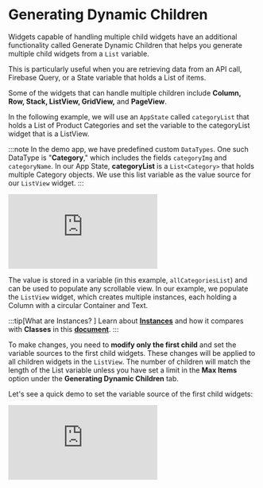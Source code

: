 

# Generating Dynamic Children

Widgets capable of handling multiple child widgets have an additional functionality called 
Generate Dynamic Children that helps you generate multiple child widgets from a `List` 
variable.

This is particularly useful when you are retrieving data from an API call, Firebase Query, or a 
State variable that holds a List of items.

Some of the widgets that can handle multiple children include **Column, Row, Stack, ListView, GridView,** and **PageView**.

In the following example, we will use an `AppState` called `categoryList` that holds a List of 
Product Categories and set the variable to the categoryList widget that is a ListView. 

:::note
In the demo app, we have predefined custom `DataTypes`. One such DataType is "**Category**," which includes the fields `categoryImg` and `categoryName`. In our App State, **categoryList** is a `List<Category>` that holds multiple Category objects. We use this list variable as the value source for our `ListView` widget.
:::

<div style={{
    position: 'relative',
    paddingBottom: 'calc(56.67989417989418% + 41px)', // Keeps the aspect ratio and additional padding
    height: 0,
    width: '100%'
}}>
    <iframe 
        src="https://demo.arcade.software/UA9r3lLaoGsTmO3oulQ2?embed&show_copy_link=true"
        title=""
        style={{
            position: 'absolute',
            top: 0,
            left: 0,
            width: '100%',
            height: '100%',
            colorScheme: 'light'
        }}
        frameborder="0"
        loading="lazy"
        webkitAllowFullScreen
        mozAllowFullScreen
        allowFullScreen
        allow="clipboard-write">
    </iframe>
</div>

<p></p>

The value is stored in a variable (in this example, `allCategoriesList`) and can be used to populate any scrollable view. In our example, we populate the `ListView` widget, which creates multiple instances, each holding a Column with a circular Container and Text. 

:::tip[What are Instances? ]
Learn about **[Instances](../overview.md#classes-vs-instances)** and how it compares with **Classes** in this 
[**document**](../overview.md#classes-vs-instances).
:::

To make changes, you need to **modify only the first child** and set the variable sources to the first 
child widgets. These changes will be applied to all children widgets in the `ListView`. The number of children will match the length of the List variable unless you have set a limit in the **Max Items** option under the **Generating Dynamic Children** tab.

Let's see a quick demo to set the variable source of the first child widgets: 

<div style={{
    position: 'relative',
    paddingBottom: 'calc(56.67989417989418% + 41px)', // Keeps the aspect ratio and additional padding
    height: 0,
    width: '100%'
}}>
    <iframe 
        src="https://demo.arcade.software/mOu9z4uYLBdBRmDqi4Jz?embed&show_copy_link=true"
        title=""
        style={{
            position: 'absolute',
            top: 0,
            left: 0,
            width: '100%',
            height: '100%',
            colorScheme: 'light'
        }}
        frameborder="0"
        loading="lazy"
        webkitAllowFullScreen
        mozAllowFullScreen
        allowFullScreen
        allow="clipboard-write">
    </iframe>
</div>

